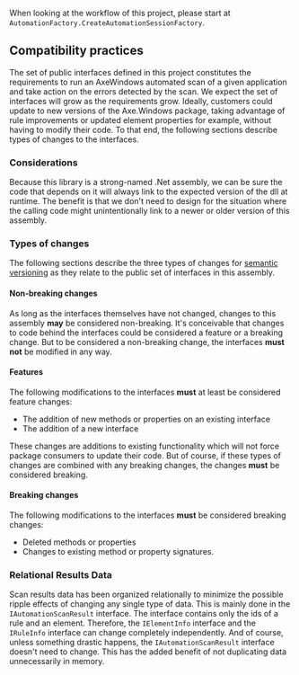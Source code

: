 ﻿When looking at the workflow of this project, please start at
`AutomationFactory.CreateAutomationSessionFactory`.

## Compatibility practices

The set of public interfaces defined in this project constitutes the
requirements to run an AxeWindows automated scan of a given application
and take action on the errors detected by the scan. We expect  the set
of interfaces will grow as the requirements grow. Ideally, customers could
update to new versions of the Axe.Windows package, taking advantage of rule
improvements or updated element properties for example, without having to modify
their code. To that end, the following sections describe types of
changes to the interfaces.

### Considerations

Because this library is a strong-named .Net assembly, we can be sure 
the code that depends on it will always link to the expected 
version of the dll at runtime. The benefit is that we don't need 
to design for the situation where the calling code might unintentionally link to a newer or older version of this assembly. 

### Types of changes

The following sections describe the three types of changes for
[semantic versioning](https://semver.org/)
as they relate to the public set of interfaces in this assembly.

#### Non-breaking changes

As long as the interfaces themselves have not changed, changes to this
assembly **may** be considered non-breaking. It's conceivable  that changes
to code behind the interfaces could be considered a feature or a
breaking change. But to be considered a non-breaking change, the interfaces
**must not** be modified in any way.

#### Features

The following modifications to the interfaces **must** at least be
considered feature changes:

- The addition of new methods or properties on an existing interface
- The addition of a new interface

These changes are additions to existing functionality which will not force
package consumers to update their code. But of course, if these types
of changes are combined with any breaking changes, the changes **must**
be considered breaking.

#### Breaking changes

The following modifications to the interfaces **must** be
considered breaking changes:

- Deleted methods or properties
- Changes to existing method or property signatures.

### Relational Results Data

Scan results data has been organized relationally to minimize the
possible ripple effects of changing any single type of data. This is mainly
done in the `IAutomationScanResult` interface. The interface contains only 
the ids of a rule and an element. Therefore, the `IElementInfo` interface
and the `IRuleInfo` interface can change completely independently.
And of course, unless something drastic happens, the `IAutomationScanResult` interface doesn't need to change.
This has the added benefit of not duplicating data unnecessarily in memory.
